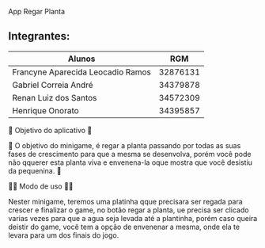 App Regar Planta

Integrantes:
------------------------------------------------
| Alunos                            |    RGM   |
------------------------------------|-----------
| Francyne Aparecida Leocadio Ramos | 32876131 |
| Gabriel Correia André             | 34379878 |
| Renan Luiz dos Santos             | 34572309 |
| Henrique Onorato                  | 34395857 |

🌱 Objetivo do aplicativo 🌱

🌱 O objetivo do minigame, é regar a planta passando por todas as suas fases de crescimento
para que a mesma se desenvolva, porém você pode não qquerer esta planta viva e envenena-la 
oque mostra que você desistiu da pequenina. 🌱

🤳🏻 Modo de uso 🤳🏻

Nester minigame, teremos uma platinha qque precisara ser regada para crescer e finalizar o game,
no botão regar  a planta, ue precisa  ser clicado varias vezes  para que a agua seja levada  até a plantinha,
porém caso queira deistir do game, você tem a opção de envenenar a mesma, onde ela te levara para um dos finais do jogo.

